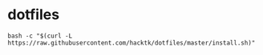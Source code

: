 # dotfiles
```
bash -c "$(curl -L https://raw.githubusercontent.com/hacktk/dotfiles/master/install.sh)"
```
